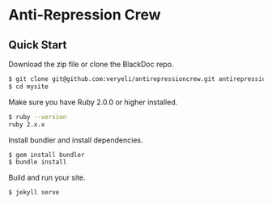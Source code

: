 # Anti-Repression Crew

## Quick Start

Download the zip file or clone the BlackDoc repo.

```bash
$ git clone git@github.com:veryeli/antirepressioncrew.git antirepressioncrew
$ cd mysite
```
Make sure you have Ruby 2.0.0 or higher installed.

```bash
$ ruby --version
ruby 2.x.x
```

Install bundler and install dependencies.

```bash
$ gem install bundler
$ bundle install
```

Build and run your site.

```bash
$ jekyll serve
```
